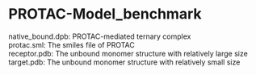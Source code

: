 # PROTAC-Model_benchmark
native_bound.dpb: PROTAC-mediated ternary complex  
protac.sml: The smiles file of PROTAC  
receptor.pdb: The unbound monomer structure with relatively large size  
target.pdb: The unbound monomer structure with relatively small size
